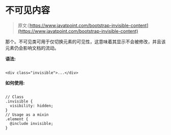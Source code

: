 # 不可见内容

> 原文:[https://www.javatpoint.com/bootstrap-invisible-content](https://www.javatpoint.com/bootstrap-invisible-content)

那个。不可见类可用于仅切换元素的可见性，这意味着其显示不会被修改，并且该元素仍会影响文档的流动。

**语法:**

```

<div class="invisible">...</div>

```

**如何使用:**

```

// Class
.invisible {
  visibility: hidden;
}
// Usage as a mixin
.element {
  @include invisible;
}

```